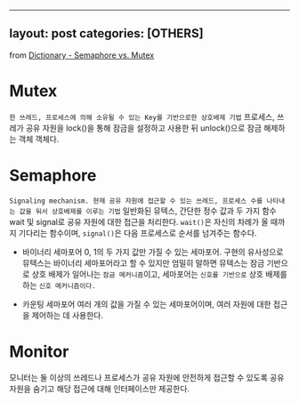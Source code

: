 
---
layout: post
categories: [OTHERS]
---
from [Dictionary - Semaphore vs. Mutex](https://github.com/newkayak12/Dictionary/blob/master/cs/SemaphoreAndMutex.md)



# Mutex
`한 쓰레드, 프로세스에 의해 소유될 수 있는 Key를 기반으로한 상호배제 기법`
프로세스, 쓰레가 공유 자원을 lock()을 통해 잠금을 설정하고 사용한 뒤 unlock()으로 잠금 해제하는 객체 객체다.

# Semaphore
`Signaling mechanism. 현재 공유 자원에 접근할 수 있는 쓰레드, 프로세스 수를 나타내는 값을 둬서 상호배제를 이루는 기법`
일반화된 뮤텍스, 간단한 정수 값과 두 가지 함수 wait 및 signal로 공유 자원에 대한 접근을 처리한다. `wait()`은 자신의 차례가 올 때까지 기다리는 함수이며,
`signal()`은 다음 프로세스로 순서를 넘겨주는 함수다.

- 바이너리 세마포어
0, 1의 두 가지 값만 가질 수 있는 세마포어. 구현의 유사성으로 뮤텍스는 바이너리 세마포어라고 할 수 있지만 엄밀히 말하면 뮤텍스는 잠금 기반으로 상호 배제가 일어나는 `잠금 메커니즘`이고, 세마포어는
`신호를 기반으로` 상호 배제를 하는 `신호 메커니즘이다.`

- 카운팅 세마포어
여러 개의 값을 가질 수 있는 세마포어이며, 여러 자원에 대한 접근을 제어하는 데 사용한다. 

# Monitor
모니터는 둘 이상의 쓰레드나 프로세스가 공유 자원에 안전하게 접근할 수 있도록 공유 자원을 숨기고 해당 접근에 대해 인터페이스만 제공한다. 

